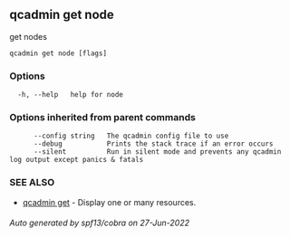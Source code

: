 ## qcadmin get node

get nodes

```
qcadmin get node [flags]
```

### Options

```
  -h, --help   help for node
```

### Options inherited from parent commands

```
      --config string   The qcadmin config file to use
      --debug           Prints the stack trace if an error occurs
      --silent          Run in silent mode and prevents any qcadmin log output except panics & fatals
```

### SEE ALSO

* [qcadmin get](qcadmin_get.md)	 - Display one or many resources.

###### Auto generated by spf13/cobra on 27-Jun-2022
